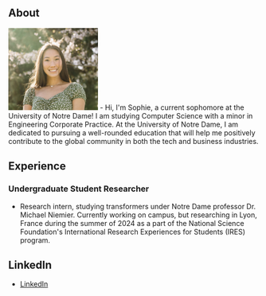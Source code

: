 ## About
<img src="/assets/Sophie Chou Headshot.jpg" alt="Alt text" width="180" height="165">
- Hi, I'm Sophie, a current sophomore at the University of Notre Dame! I am studying Computer Science with a minor in Engineering Corporate Practice. At the University of Notre Dame, I am dedicated to pursuing a well-rounded education that will help me positively contribute to the global community in both the tech and business industries.

## Experience
### Undergraduate Student Researcher
- Research intern, studying transformers under Notre Dame professor Dr. Michael Niemier. Currently working on campus, but researching in Lyon, France during the summer of 2024 as a part of the National Science Foundation's International Research Experiences for Students (IRES) program.

## LinkedIn
- [LinkedIn](https://www.linkedin.com/in/sophiechou-/)
